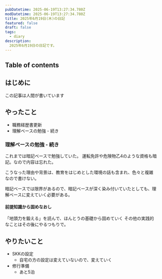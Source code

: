 ```yaml
---
pubDatetime: 2025-06-19T13:27:34.780Z
modDatetime: 2025-06-19T13:27:34.780Z
title: 2025年6月19日(木)の日記
featured: false
draft: false
tags:
  - diary
description:
  2025年6月19日の日記です。
---
```


## Table of contents

## はじめに

この記事は人間が書いています

## やったこと

- 職務経歴書更新
- 理解ベースの勉強 - 続き

### 理解ベースの勉強 - 続き

これまでは暗記ベースで勉強していた。
運転免許や危険物乙4のような資格も暗記。なので内容は忘れた。

こうなった理由や背景は、教育をはじめとした環境の話も含まれ、色々と複雑なので書けない。

暗記ベースでは限界があるので、暗記ベースが深く染み付いていたとしても、理解ベースに変えていく必要がある。

#### 前提知識から固めなおし

「地頭力を鍛える」を読んで、ほんとうの基礎から固めていく
その他の実践的なことはその後にやるつもりで。

## やりたいこと

- SKKの設定
    - 自宅の方の設定は変えていないので、変えていく
- 修行準備
    - あと5泊
